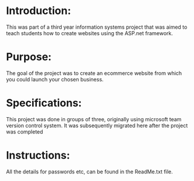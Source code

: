 # Introduction: #

This was part of a third year information systems project that was aimed to teach students how to create websites using the ASP.net framework.

# Purpose: #

The goal of the project was to create an ecommerce website from which you could launch your chosen business.

# Specifications: #

This project was done in groups of three, originally using microsoft team version control system. It was subsequently migrated here after the
project was completed

# Instructions: #

All the details for passwords etc, can be found in the ReadMe.txt file.

